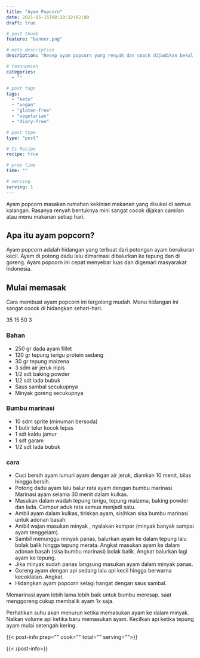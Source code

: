 ```yaml
---
title: "Ayam Popcorn"
date: 2021-05-15T08:20:32+02:00
draft: true

# post thumb
feature: "banner.png"

# meta description
description: "Resep ayam popcorn yang renyah dan coock dijadikan bekal maupun camilan. Pelajari selengkapanya cara membuat ayam popcorn yang enak disini."

# taxonomies
categories:
  - ""

# post tags
tags:
  - "keto"
  - "vegan"
  - "gluten-free"
  - "vegetarian"
  - "diary-free"

# post type
type: "post"

# Is Recipe
recipe: true

# prep time
time: ""

# serving
serving: 1
---
```

Ayam popcorn masakan rumahan kekinian makanan yang disukai di semua kalangan. Rasanya renyah bentuknya mini sangat cocok dijakan camilan atau menu makanan setiap hari.

## Apa itu ayam popcorn?

Ayam popcorn adalah hidangan yang terbuat dari potongan ayam berukuran kecil. Ayam di potong dadu lalu dimarinasi dibalurkan ke tepung dan di goreng. Ayam popcorn ini cepat menyebar luas dan digemari masyarakat Indonesia.

## Mulai memasak

Cara membuat ayam popcorn ini tergolong mudah. Menu hidangan ini sangat cocok di hidangkan sehari-hari.

35 15 50 3

### Bahan

-   250 gr dada ayam fillet
-   120 gr tepung terigu protein sedang
-   30 gr tepung maizena
-   3 sdm air jeruk nipis
-   1/2 sdt baking powder
-   1/2 sdt lada bubuk
-   Saus sambal secukupnya
-   Minyak goreng secukupnya

### Bumbu marinasi

-   10 sdm sprite (minuman bersoda)
-   1 butir telur kocok lepas
-   1 sdt kaldu jamur
-   1 sdt garam
-   1/2 sdt lada bubuk

### cara

-   Cuci bersih ayam lumuri ayam dengan air jeruk, diamkan 10 menit, bilas hingga bersih.
-   Potong dadu ayam lalu balur rata ayam dengan bumbu marinasi. Marinasi ayam selama 30 menit dalam kulkas.
-   Masukan dalam wadah tepung terigu, tepung maizena, baking powder dan lada. Campur aduk rata semua menjadi satu.
-   Ambil ayam dalam kulkas, tiriskan ayam, sisihkan sisa bumbu marinasi untuk adonan basah.
-   Ambil wajan masukan minyak , nyalakan kompor (minyak banyak sampai ayam tenggelam).
-   Sambil menunggu minyak panas, balurkan ayam ke dalam tepung lalu bolak balik hingga tepung merata. Angkat masukan ayam ke dalam adonan basah (sisa bumbu marinasi) bolak balik. Angkat balurkan lagi ayam ke tepung.
-   Jika minyak sudah panas langsung masukan ayam dalam minyak panas.
-   Goreng ayam dengan api sedang lalu api kecil hingga berwarna kecoklatan. Angkat.
-   Hidangkan ayam popcorn selagi hangat dengan saus sambal.

Memarinasi ayam lebih lama lebih baik untuk bumbu meresap. saat menggoreng cukup membalik ayam 1x saja.

Perhatikan suhu akan menurun ketika memasukan ayam ke dalam minyak. Naikan volume api ketika baru memasukan ayam. Kecilkan api ketika tepung ayam mulai setengah kering.

{{< post-info prep="" cook="" total="" serving="">}}

{{< /post-info>}}